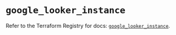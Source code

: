 # `google_looker_instance`

Refer to the Terraform Registry for docs: [`google_looker_instance`](https://registry.terraform.io/providers/hashicorp/google-beta/6.4.0/docs/resources/google_looker_instance).
